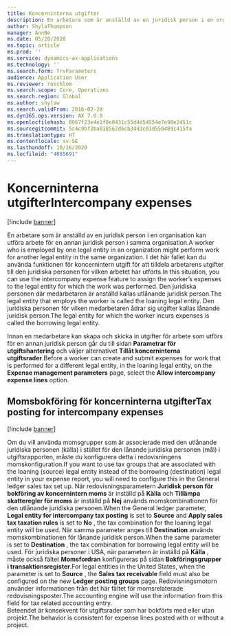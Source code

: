 ```yaml
---
title: Koncerninterna utgifter
description: En arbetare som är anställd av en juridisk person i en organisation kan utföra arbete för en annan juridisk person i samma organisation. I det här fallet kan du använda funktionen för koncernintern utgift för att tilldela arbetarens utgifter till den juridiska personen för vilken arbetet har utförts.
author: ShylaThompson
manager: AnnBe
ms.date: 05/20/2020
ms.topic: article
ms.prod: ''
ms.service: dynamics-ax-applications
ms.technology: ''
ms.search.form: TrvParameters
audience: Application User
ms.reviewer: roschlom
ms.search.scope: Core, Operations
ms.search.region: Global
ms.author: shylaw
ms.search.validFrom: 2016-02-28
ms.dyn365.ops.version: AX 7.0.0
ms.openlocfilehash: 0967f23e4e1f8e0431c55d4d54554e7e90e2451c
ms.sourcegitcommit: 5c4c9bf3ba018562d6cb3443c01d550489c415fa
ms.translationtype: HT
ms.contentlocale: sv-SE
ms.lasthandoff: 10/16/2020
ms.locfileid: "4085691"
---
```

# <a name="intercompany-expenses"></a><span data-ttu-id="fa90e-104">Koncerninterna utgifter</span><span class="sxs-lookup"><span data-stu-id="fa90e-104">Intercompany expenses</span></span>

[!include [banner](../includes/banner.md)]

<span data-ttu-id="fa90e-105">En arbetare som är anställd av en juridisk person i en organisation kan utföra arbete för en annan juridisk person i samma organisation.</span><span class="sxs-lookup"><span data-stu-id="fa90e-105">A worker who is employed by one legal entity in an organization might perform work for another legal entity in the same organization.</span></span> <span data-ttu-id="fa90e-106">I det här fallet kan du använda funktionen för koncernintern utgift för att tilldela arbetarens utgifter till den juridiska personen för vilken arbetet har utförts.</span><span class="sxs-lookup"><span data-stu-id="fa90e-106">In this situation, you can use the intercompany expense feature to assign the worker’s expenses to the legal entity for which the work was performed.</span></span> <span data-ttu-id="fa90e-107">Den juridiska personen där medarbetaren är anställd kallas utlånande juridisk person.</span><span class="sxs-lookup"><span data-stu-id="fa90e-107">The legal entity that employs the worker is called the loaning legal entity.</span></span> <span data-ttu-id="fa90e-108">Den juridiska personen för vilken medarbetaren ådrar sig utgifter kallas lånande juridisk person.</span><span class="sxs-lookup"><span data-stu-id="fa90e-108">The legal entity for which the worker incurs expenses is called the borrowing legal entity.</span></span> 

<span data-ttu-id="fa90e-109">Innan en medarbetare kan skapa och skicka in utgifter för arbete som utförs för en annan juridisk person går du till sidan **Parametrar för utgiftshantering** och väljer alternativet **Tillåt koncerninterna utgiftsrader**.</span><span class="sxs-lookup"><span data-stu-id="fa90e-109">Before a worker can create and submit expenses for work that is performed for a different legal entity, in the loaning legal entity, on the **Expense management parameters** page, select the **Allow intercompany expense lines** option.</span></span> 

## <a name="tax-posting-for-intercompany-expenses"></a><span data-ttu-id="fa90e-110">Momsbokföring för koncerninterna utgifter</span><span class="sxs-lookup"><span data-stu-id="fa90e-110">Tax posting for intercompany expenses</span></span>

[!include [banner](../includes/banner.md)]

<span data-ttu-id="fa90e-111">Om du vill använda momsgrupper som är associerade med den utlånande juridiska personen (källa) i stället för den lånande juridiska personen (mål) i utgiftsrapporten, måste du konfigurera detta i redovisningens momskonfiguration.</span><span class="sxs-lookup"><span data-stu-id="fa90e-111">If you want to use tax groups that are associated with the loaning (source) legal entity instead of the borrowing (destination) legal entity in your expense report, you will need to configure this in the General ledger sales tax set up.</span></span> <span data-ttu-id="fa90e-112">När redovisningsparametern **Juridisk person för bokföring av koncernintern moms** är inställd på **Källa** och **Tillämpa skatteregler för moms** är inställd på **Nej** används momskombinationen för den utlånande juridiska personen.</span><span class="sxs-lookup"><span data-stu-id="fa90e-112">When the General ledger parameter, **Legal entity for intercompany tax posting** is set to **Source** and **Apply sales tax taxation rules** is set to **No** , the tax combination for the loaning legal entity will be used.</span></span> <span data-ttu-id="fa90e-113">När samma parameter anges till **Destination** används momskombinationen för lånande juridisk person.</span><span class="sxs-lookup"><span data-stu-id="fa90e-113">When the same parameter is set to **Destination** , the tax combination for borrowing legal entity will be used.</span></span> <span data-ttu-id="fa90e-114">För juridiska personer i USA, när parametern är inställd på **Källa** , måste också fältet **Momsfordran** konfigureras på sidan **Bokföringsgrupper i transaktionsregister**.</span><span class="sxs-lookup"><span data-stu-id="fa90e-114">For legal entities in the United States, when the parameter is set to **Source** , the **Sales tax receivable** field must also be configured on the new **Ledger posting groups** page.</span></span> <span data-ttu-id="fa90e-115">Redovisningsmotorn använder informationen från det här fältet för momsrelaterade redovisningsposter.</span><span class="sxs-lookup"><span data-stu-id="fa90e-115">The accounting engine will use the information from this field for tax related accounting entry.</span></span>   
<span data-ttu-id="fa90e-116">Beteendet är konsekvent för utgiftsrader som har bokförts med eller utan projekt.</span><span class="sxs-lookup"><span data-stu-id="fa90e-116">The behavior is consistent for expense lines posted with or without a project.</span></span>  
